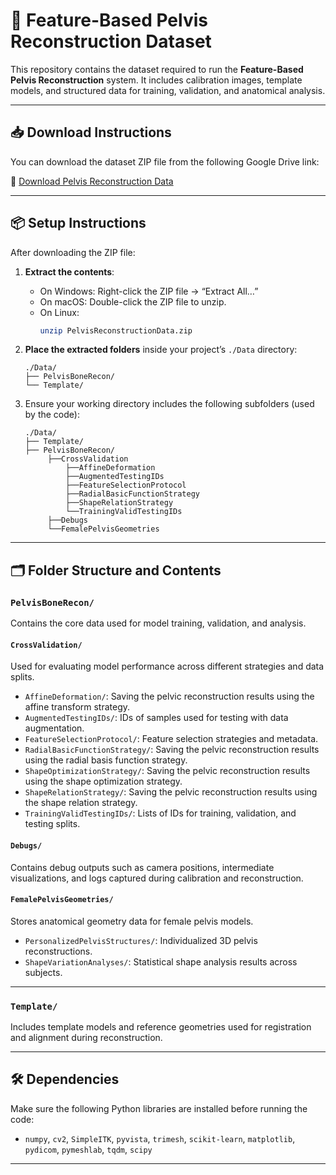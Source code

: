 # 🦴 Feature-Based Pelvis Reconstruction Dataset

This repository contains the dataset required to run the **Feature-Based Pelvis Reconstruction** system. It includes calibration images, template models, and structured data for training, validation, and anatomical analysis.

---

## 📥 Download Instructions

You can download the dataset ZIP file from the following Google Drive link:

🔗 [Download Pelvis Reconstruction Data](https://drive.google.com/file/d/1HJXa2jRTfCUPpGTBp6S0vjX9AOLcHgO0/view?usp=sharing)

---

## 📦 Setup Instructions

After downloading the ZIP file:

1. **Extract the contents**:
   - On Windows: Right-click the ZIP file → “Extract All…”
   - On macOS: Double-click the ZIP file to unzip.
   - On Linux:
     ```bash
     unzip PelvisReconstructionData.zip
     ```

2. **Place the extracted folders** inside your project’s `./Data` directory:
   ```
   ./Data/
   ├── PelvisBoneRecon/
   └── Template/
   ```

3. Ensure your working directory includes the following subfolders (used by the code):
   ```
   ./Data/
   ├── Template/
   ├── PelvisBoneRecon/
		├──CrossValidation
			├──AffineDeformation
			├──AugmentedTestingIDs
			├──FeatureSelectionProtocol
			├──RadialBasicFunctionStrategy
			├──ShapeRelationStrategy
			└──TrainingValidTestingIDs
		├──Debugs
		└──FemalePelvisGeometries
   ```

---

## 🗂 Folder Structure and Contents

### `PelvisBoneRecon/`

Contains the core data used for model training, validation, and analysis.

#### `CrossValidation/`

Used for evaluating model performance across different strategies and data splits.

- `AffineDeformation/`: Saving the pelvic reconstruction results using the affine transform strategy.
- `AugmentedTestingIDs/`: IDs of samples used for testing with data augmentation.
- `FeatureSelectionProtocol/`: Feature selection strategies and metadata.
- `RadialBasicFunctionStrategy/`:  Saving the pelvic reconstruction results using the radial basis function strategy.
- `ShapeOptimizationStrategy/`: Saving the pelvic reconstruction results using the shape optimization strategy.
- `ShapeRelationStrategy/`: Saving the pelvic reconstruction results using the shape relation strategy.
- `TrainingValidTestingIDs/`: Lists of IDs for training, validation, and testing splits.

#### `Debugs/`

Contains debug outputs such as camera positions, intermediate visualizations, and logs captured during calibration and reconstruction.

#### `FemalePelvisGeometries/`

Stores anatomical geometry data for female pelvis models.

- `PersonalizedPelvisStructures/`: Individualized 3D pelvis reconstructions.
- `ShapeVariationAnalyses/`: Statistical shape analysis results across subjects.

---

### `Template/`

Includes template models and reference geometries used for registration and alignment during reconstruction.

---

## 🛠 Dependencies

Make sure the following Python libraries are installed before running the code:

- `numpy`, `cv2`, `SimpleITK`, `pyvista`, `trimesh`, `scikit-learn`, `matplotlib`, `pydicom`, `pymeshlab`, `tqdm`, `scipy`

---
